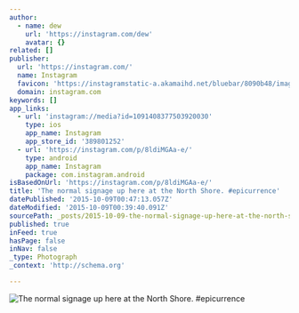 ```yaml
---
author:
  - name: dew
    url: 'https://instagram.com/dew'
    avatar: {}
related: []
publisher:
  url: 'https://instagram.com/'
  name: Instagram
  favicon: 'https://instagramstatic-a.akamaihd.net/bluebar/8090b48/images/ico/favicon.ico'
  domain: instagram.com
keywords: []
app_links:
  - url: 'instagram://media?id=1091408377503920030'
    type: ios
    app_name: Instagram
    app_store_id: '389801252'
  - url: 'https://instagram.com/p/8ldiMGAa-e/'
    type: android
    app_name: Instagram
    package: com.instagram.android
isBasedOnUrl: 'https://instagram.com/p/8ldiMGAa-e/'
title: 'The normal signage up here at the North Shore. #epicurrence'
datePublished: '2015-10-09T00:47:13.057Z'
dateModified: '2015-10-09T00:39:40.091Z'
sourcePath: _posts/2015-10-09-the-normal-signage-up-here-at-the-north-shore-epicurrence.md
published: true
inFeed: true
hasPage: false
inNav: false
_type: Photograph
_context: 'http://schema.org'

---
```

![The normal signage up here at the North Shore&period; &num;epicurrence](https://igcdn-photos-a-a.akamaihd.net/hphotos-ak-xfa1/t51.2885-15/sh0.08/e35/p640x640/12142502_1479785262327840_645875202_n.jpg)